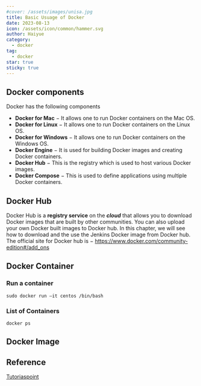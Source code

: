 ```yaml
---
#cover: /assets/images/unisa.jpg
title: Basic Usuage of Docker
date: 2023-08-13
icon: /assets/icon/common/hammer.svg
author: Haiyue
category:
  - docker
tag:
  - docker
star: true
sticky: true
---
```


## Docker components
Docker has the following components
- **Docker for Mac** − It allows one to run Docker containers on the Mac OS.
- **Docker for Linux** − It allows one to run Docker containers on the Linux OS.
- **Docker for Windows** − It allows one to run Docker containers on the Windows OS.
- **Docker Engine** − It is used for building Docker images and creating Docker containers.
- **Docker Hub** − This is the registry which is used to host various Docker images.
- **Docker Compose** − This is used to define applications using multiple Docker containers.

## Docker Hub
Docker Hub is a **registry service** on the ***cloud*** that allows you to download Docker images that are built by other communities. You can also upload your own Docker built images to Docker hub. In this chapter, we will see how to download and the use the Jenkins Docker image from Docker hub.
The official site for Docker hub is − https://www.docker.com/community-edition#/add_ons


## Docker Container
### Run a container
`sudo docker run –it centos /bin/bash `
### List of Containers
`docker ps`
## Docker Image




## Reference
[Tutoriaspoint](https://www.tutorialspoint.com/docker/docker_hub.htm)